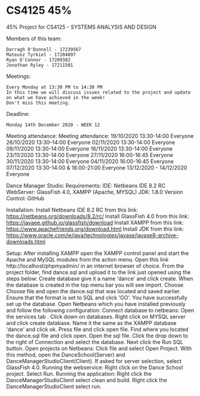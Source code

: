 # CS4125 45%

45% Project for CS4125 - SYSTEMS ANALYSIS AND DESIGN

Members of this team: 

    Darragh O'Donnell - 17239567 
    Mateusz Tyrkiel - 17204097 
    Ryan O'Connor - 17209382
    Jonathan Ryley - 17211501

Meetings: 

    Every Monday at 13:30 PM to 14:30 PM  
    In this time we will discuss issues related to the project and update on what we have achieved in the week!
    Don't miss this meeting.

Deadline:

    Monday 14th December 2020 - WEEK 12

Meeting attendance:
    Meeting attendance:
        19/10/2020 13:30-14:00
            Everyone
        26/10/2020 13:30–14:00
            Everyone
        02/11/2020 13:30-14:00
            Everyone
        09/11/2020 13:30-14:00
            Everyone
        16/11/2020 13:30-14:00
            Everyone
        23/11/2020 13:30-14:00
            Everyone
        27/11/2020 16:00-16:45
            Everyone
        30/11/2020 13:30-14:00
            Everyone
        04/11/2020 16:00-16:45
            Everyone
        07/12/2020 13:30-14:00 & 18:00-21:00
            Everyone
        13/12/2020 - 14/12/2020
            Everyone


Dance Manager Studio:
Requirements:
	IDE:         		Netbeans IDE 8.2 RC
	WebServer:   		GlassFish 4.0, XAMPP (Apache, MYSQL)
	JDK:         		1.8.0
	Version Control:	GitHub
 
Installation:
	Install Netbeans IDE 8.2 RC from this link: https://netbeans.org/downloads/8.2/rc/
	Install GlassFish 4.0 from this link: https://javaee.github.io/glassfish/download
	Install XAMPP from this link: https://www.apachefriends.org/download.html
	Install JDK from this link: https://www.oracle.com/ie/java/technologies/javase/javase8-archive-downloads.html

Setup:
	After installing XAMPP open the XAMPP control panel and start the Apache and MySQL modules from the action menu.
	Open this link http://localhost/phpmyadmin/ in an internet browser of choice.
	From the project folder, find dance.sql and upload it to the link just opened using the steps below:
		Create database give it a name 'dance' and click create.
		When the database is created in the top menu bar you will see import.
		Choose Choose file and open the dance.sql that was located and saved earlier.
		Ensure that the format is set to SQL and click 'GO'.
		You have successfully set up the database.
	Open Netbeans which you have installed previously and follow the following configuration:
		Connect database to netbeans:
			Open the services tab .
			Click down on databases.
			Right click on MYSQL server and click create database.
			Name it the same as the XAMPP database 'dance' and click ok.
			Press file and click open file.
			Find where you located the dance.sql file and click open.
			Open the sql file.
			Click the drop down to the right of Connection and select the database.
			Next click the Run SQL button.
		Open projects on Netbeans:
			Click file and select Open Project.
			With this method, open the DanceSchool(Server) and DanceManagerStudioClient(Client).
			If asked for server selection, select GlassFish 4.0.
		Running the webservice:
			Right click on the Dance School project.
			Select Run.
		Running the application:
			Right click the DanceManagerStudioClient select clean and build.
			Right click the DanceManagerStudioClient select run.

